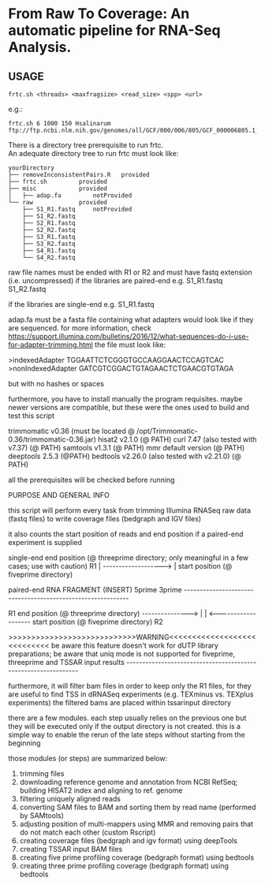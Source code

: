 # From Raw To Coverage: An automatic pipeline for RNA-Seq Analysis.

## USAGE

```{shell}
frtc.sh <threads> <maxfragsize> <read_size> <spp> <url>
```
e.g.:

```{shell}
frtc.sh 6 1000 150 Hsalinarum ftp://ftp.ncbi.nlm.nih.gov/genomes/all/GCF/000/006/805/GCF_000006805.1_ASM680v1/GCF_000006805.1_ASM680v1_genomic.fna.gz
```

There is a directory tree prerequisite to run frtc.  
An adequate directory tree to run frtc must look like:

```
yourDirectory
├── removeInconsistentPairs.R	provided
├── frtc.sh			provided
├── misc			provided
│   ├── adap.fa			notProvided
└── raw 			provided
    ├── S1_R1.fastq		notProvided
    ├── S1_R2.fastq
    ├── S2_R1.fastq
    ├── S2_R2.fastq
    ├── S3_R1.fastq
    ├── S3_R2.fastq
    ├── S4_R1.fastq
    └── S4_R2.fastq
```

raw file names must be ended with R1 or R2 and
must have fastq extension (i.e. uncompressed)
if the libraries are paired-end
e.g. S1_R1.fastq
     S1_R2.fastq

if the libraries are single-end
e.g. S1_R1.fastq

adap.fa must be a fasta file containing
what adapters would look like if they are sequenced.
for more information, check https://support.illumina.com/bulletins/2016/12/what-sequences-do-i-use-for-adapter-trimming.html
the file must look like:

\>indexedAdapter
TGGAATTCTCGGGTGCCAAGGAACTCCAGTCAC
\>nonIndexedAdapter
GATCGTCGGACTGTAGAACTCTGAACGTGTAGA

but with no hashes or spaces

furthermore, you have to install manually the program requisites.
maybe newer versions are compatible, but these were the ones used to build and test
this script

trimmomatic v0.36 (must be located @ /opt/Trimmomatic-0.36/trimmomatic-0.36.jar)
hisat2 v2.1.0 (@ PATH)
curl 7.47 (also tested with v7.37) (@ PATH)
samtools v1.3.1 (@ PATH)
mmr default version (@ PATH)
deeptools 2.5.3 (@PATH)
bedtools v2.26.0 (also tested with v2.21.0) (@ PATH)

all the prerequisites will be checked before running


PURPOSE AND GENERAL INFO


this script will perform every task
from trimming Illumina RNASeq raw data (fastq files)
to write coverage files (bedgraph and IGV files)

it also counts the start position of reads
and end position if a paired-end experiment is supplied

single-end
                   end position (@ threeprime directory; only meaningful in a few cases; use with caution)
R1                 |
\------------------->
|
start position (@ fiveprime directory)

paired-end
                     RNA FRAGMENT (INSERT)
5prime                                                3prime
\------------------------------------------------------------

R1                                                         end position (@ threeprime directory)
--------------->                                           |
|                                       <-------------------
start position (@ fiveprime directory)                    R2


\>>>>>>>>>>>>>>>>>>>>>>>>>>>>WARNING<<<<<<<<<<<<<<<<<<<<<<<<<<<<
be aware this feature doesn't work for dUTP library preparations;
be aware that uniq mode is not supported for
fiveprime, threeprime and TSSAR input results
\---------------------------------------------------------------

furthermore, it will filter bam files in order to keep
only the R1 files, for they are useful to find TSS
in dRNASeq experiments (e.g. TEXminus vs. TEXplus experiments)
the filtered bams are placed within tssarinput directory

there are a few modules.
each step usually relies on the previous one
but they will be executed only if the output
directory is not created.
this is a simple way to enable the rerun of the
late steps without starting from the beginning

those modules (or steps) are summarized below:
1. trimming files
2. downloading reference genome and annotation from NCBI RefSeq; building HISAT2 index and aligning to ref. genome
3. filtering uniquely aligned reads
4. converting SAM files to BAM and sorting them by read name (performed by SAMtools)
5. adjusting position of multi-mappers using MMR and removing pairs that do not match each other (custom Rscript)
6. creating coverage files (bedgraph and igv format) using deepTools
7. creating TSSAR input BAM files
8. creating five prime profiling coverage (bedgraph format) using bedtools
9. creating three prime profiling coverage (bedgraph format) using bedtools


